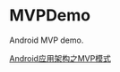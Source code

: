 # MVPDemo
Android MVP demo.

[Android应用架构之MVP模式](https://blog.csdn.net/u012317510/article/details/79117769)